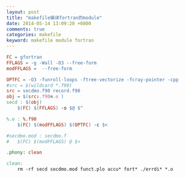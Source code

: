 ```yaml
---
layout: post
title: "makefile编译fortran的module"
date: 2014-05-14 13:09:20 +0800
comments: true
categories: makefile
keyword: makefile module fortran
---
```


<!--more-->
``` makefile makefile module compile  http://note.youdao.com/web/list?notebook=%2FWPqZjT2&sortMode=0&version=529952&note=%2FWPqZjT2%2Fweb1393566495246  
FC = gfortran
FFLAGS = -g -Wall -O3 --free-form
modFFLAGS =  --free-form

OPTFC = -O3 -funroll-loops -ftree-vectorize -fcray-pointer -cpp
#src = $(wildcard *.f90)
src = secdmo.f90 record.f90
obj = $(src:.f90=.o )
secd : $(obj)
    $(FC) $(FFLAGS) -o $@ $^

%.o : %.f90
    $(FC) $(modFFLAGS) $(OPTFC) -c $<

#secdmo.mod : secdmo.f
#	$(FC) $(modFFLAGS) @ $<

.phony: clean

clean:
    rm -rf secd secdmo.mod funct.plo accu* fort* ./errdi* *.o

```
